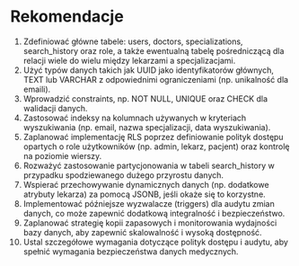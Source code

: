 # Rekomendacje

1. Zdefiniować główne tabele: users, doctors, specializations, search_history oraz role, a także ewentualną tabelę pośredniczącą dla relacji wiele do wielu między lekarzami a specjalizacjami.
2. Użyć typów danych takich jak UUID jako identyfikatorów głównych, TEXT lub VARCHAR z odpowiednimi ograniczeniami (np. unikalność dla emaili).
3. Wprowadzić constraints, np. NOT NULL, UNIQUE oraz CHECK dla walidacji danych.
4. Zastosować indeksy na kolumnach używanych w kryteriach wyszukiwania (np. email, nazwa specjalizacji, data wyszukiwania).
5. Zaplanować implementację RLS poprzez definiowanie polityk dostępu opartych o role użytkowników (np. admin, lekarz, pacjent) oraz kontrolę na poziomie wierszy.
6. Rozważyć zastosowanie partycjonowania w tabeli search_history w przypadku spodziewanego dużego przyrostu danych.
7. Wspierać przechowywanie dynamicznych danych (np. dodatkowe atrybuty lekarza) za pomocą JSONB, jeśli okaże się to korzystne.
8. Implementować późniejsze wyzwalacze (triggers) dla audytu zmian danych, co może zapewnić dodatkową integralność i bezpieczeństwo.
9. Zaplanować strategię kopii zapasowych i monitorowania wydajności bazy danych, aby zapewnić skalowalność i wysoką dostępność.
10. Ustal szczegółowe wymagania dotyczące polityk dostępu i audytu, aby spełnić wymagania bezpieczeństwa danych medycznych.